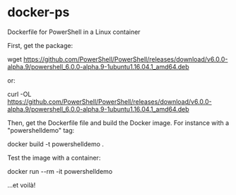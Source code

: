 # docker-ps
Dockerfile for PowerShell in a Linux container

First, get the package:

wget https://github.com/PowerShell/PowerShell/releases/download/v6.0.0-alpha.9/powershell_6.0.0-alpha.9-1ubuntu1.16.04.1_amd64.deb

or:

curl -OL https://github.com/PowerShell/PowerShell/releases/download/v6.0.0-alpha.9/powershell_6.0.0-alpha.9-1ubuntu1.16.04.1_amd64.deb

Then, get the Dockerfile file and build the Docker image. For instance with a "powershelldemo" tag:

docker build -t powershelldemo .

Test the image with a container:

docker run --rm -it powershelldemo

...et voilà!
